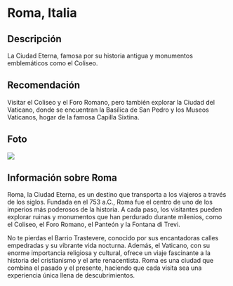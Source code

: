 # Roma, Italia
## Descripción  
La Ciudad Eterna, famosa por su historia antigua y monumentos emblemáticos como el Coliseo.
## Recomendación  
Visitar el Coliseo y el Foro Romano, pero también explorar la Ciudad del Vaticano, donde se encuentran la Basílica de San Pedro y los Museos Vaticanos, hogar de la famosa Capilla Sixtina.
## Foto  
![](https://tourismmedia.italia.it/is/image/mitur/1600X1600_fontana_di_trevi_roma-2?wid=400&hei=400&fit=constrain,1&fmt=webp)
## Información sobre Roma  
Roma, la Ciudad Eterna, es un destino que transporta a los viajeros a través de los siglos. Fundada en el 753 a.C., Roma fue el centro de uno de los imperios más poderosos de la historia. A cada paso, los visitantes pueden explorar ruinas y monumentos que han perdurado durante milenios, como el Coliseo, el Foro Romano, el Panteón y la Fontana di Trevi.

No te pierdas el Barrio Trastevere, conocido por sus encantadoras calles empedradas y su vibrante vida nocturna. Además, el Vaticano, con su enorme importancia religiosa y cultural, ofrece un viaje fascinante a la historia del cristianismo y el arte renacentista. Roma es una ciudad que combina el pasado y el presente, haciendo que cada visita sea una experiencia única llena de descubrimientos.